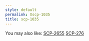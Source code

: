 ```yaml
---
style: default
permalink: Xscp-1035
title: scp-1035
---
```

You may also like:
[SCP-2655](http://scp-wiki.net/scp-2655)
[SCP-276](http://scp-wiki.net/scp-276)